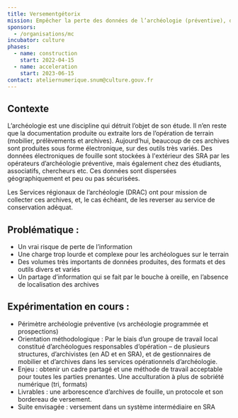 ```yaml
---
title: Versementgétorix
mission: Empêcher la perte des données de l’archéologie (préventive), de plus en plus numérique. Rationnaliser la collecte de ces archives pour faciliter le travail des archéologues sur le terrain, puis des gestionnaires de documentation et des archivistes.
sponsors:
  - /organisations/mc
incubator: culture
phases:
  - name: construction
    start: 2022-04-15
  - name: acceleration
    start: 2023-06-15
contact: ateliernumerique.snum@culture.gouv.fr
---
```


## Contexte  

L’archéologie est une discipline qui détruit l’objet de son étude.
Il n’en reste que la documentation produite ou extraite lors de l’opération de terrain (mobilier, prélèvements et archives).
Aujourd’hui, beaucoup de ces archives sont produites sous forme électronique, sur des outils très variés.
Des données électroniques de fouille sont stockées à l'extérieur des SRA par les opérateurs d’archéologie préventive, mais également chez des étudiants, associatifs, chercheurs etc. 
Ces données sont dispersées géographiquement et peu ou pas sécurisées.

Les Services régionaux de l’archéologie (DRAC) ont pour mission de collecter ces archives, et, le cas échéant, de les reverser au service de conservation adéquat.

## Problématique :

- Un vrai risque de perte de l’information
- Une charge trop lourde et complexe pour les archéologues sur le terrain
- Des volumes très importants de données produites, des formats et des outils divers et variés
- Un partage d’information qui se fait par le bouche à oreille, en l’absence de localisation des archives

## Expérimentation en cours :

- Périmètre archéologie préventive (vs archéologie programmée et prospections)
- Orientation méthodologique :
Par le biais d’un groupe de travail local constitué d’archéologues responsables d’opération – de plusieurs structures, d’archivistes (en AD et en SRA), et de gestionnaires de mobilier et d’archives dans les services opérationnels d’archéologie.
- Enjeu : obtenir un cadre partagé et une méthode de travail acceptable pour toutes les parties prenantes. Une acculturation à plus de sobriété numérique (tri, formats)
- Livrables : une arborescence d’archives de fouille, un protocole et son bordereau de versement.
- Suite envisagée : versement dans un système intermédiaire en SRA 

